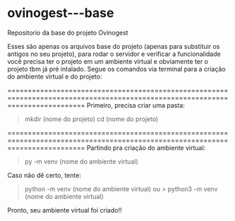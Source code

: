 # ovinogest---base

Repositorio da base do projeto Ovinogest

Esses são apenas os arquivos base do projeto (apenas para substituir os antigos no seu projeto), para rodar o servidor e verificar a funcionalidade você precisa ter o projeto em um ambiente virtual e obviamente ter o projeto tbm já pré intalado. Segue os comandos via terminal para a criação do ambiente virtual e do projeto:

===============================================================================================================================
Primeiro, precisa criar uma pasta:

> mkdir (nome do projeto)
> cd (nome do projeto)

===============================================================================================================================
Partindo pra criação do ambiente virtual:

> py -m venv (nome do ambiente virtual)

Caso não dê certo, tente:

> python -m venv (nome do ambiente virtual)       ou       > python3 -m venv (nome do ambiente virtual)

Pronto, seu ambiente virtual foi criado!!


